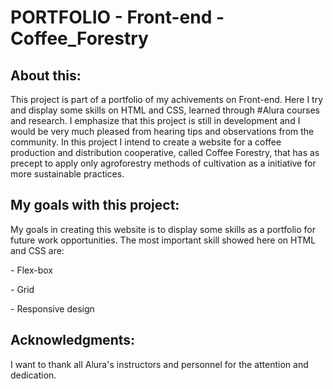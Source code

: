 <h1>PORTFOLIO - Front-end - Coffee_Forestry</h1>

<h2>About this:</h2>
<p>This project is part of a portfolio of my achivements on Front-end. Here I try and display some skills on HTML and CSS, learned through #Alura courses and research. I emphasize that this project is still in development and I would be very much pleased from hearing tips and observations from the community. In this project I intend to create a website for a coffee production and distribution cooperative, called Coffee Forestry, that has as precept to apply only agroforestry methods of cultivation as a initiative for more sustainable practices.</p>

<h2>My goals with this project:</h2>
<p>My goals in creating this website is to display some skills as a portfolio for future work opportunities. The most important skill showed here on HTML and CSS are:</p>
<p> - Flex-box</p>
<p> - Grid</p>
<p> - Responsive design</p>

<h2>Acknowledgments:</h2>
<p>I want to thank all Alura's instructors and personnel for the attention and dedication.</p>


